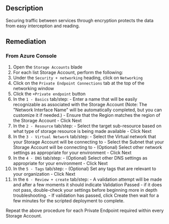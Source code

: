 ## Description

Securing traffic between services through encryption protects the data from easy
interception and reading.

## Remediation

### From Azure Console

  1. Open the `Storage Accounts` blade
  2. For each list Storage Account, perform the following:
  3. Under the `Security + networking` heading, click on `Networking`
  4. Click on the `Private Endpoint Connections` tab at the top of the networking window
  5. Click the `+Private endpoint` button
  6. In the `1 - Basics` tab/step:
    - Enter a name that will be easily recognizable as associated with the Storage Account (Note: The "Network Interface Name" will be automatically completed, but you can customize it if needed.)
    - Ensure that the Region matches the region of the Storage Account
    - Click Next
  7. In the `2 - Resource` tab/step:
    - Select the target sub-resource based on what type of storage resource is being made available
    - Click Next
  8. In the `3 - Virtual Network` tab/step:
    - Select the Virtual network that your Storage Account will be connecting to
    - Select the Subnet that your Storage Account will be connecting to
    - (Optional) Select other network settings as appropriate for your environment
    - Click Next
  9. In the `4 - DNS` tab/step:
    - (Optional) Select other DNS settings as appropriate for your environment
    - Click Next
  10. In the `5 - Tags` tab/step:
    - (Optional) Set any tags that are relevant to your organization
    - Click Next
  11. In the `6 - Review + create` tab/step:
    - A validation attempt will be made and after a few moments it should indicate Validation Passed - if it does not pass, double-check your settings before beginning more in depth troubleshooting.
    - If validation has passed, click Create then wait for a few minutes for the scripted deployment to complete.

Repeat the above procedure for each Private Endpoint required within every Storage Account.